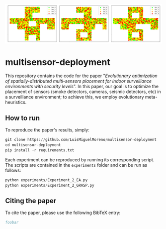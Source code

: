 ![](figure.png)

# multisensor-deployment

This repository contains the code for the paper "*Evolutionary optimization of spatially-distributed multi-sensors placement for indoor surveillance environments with security levels*". In this paper, our goal is to optimize the placement of sensors (smoke detectors, cameras, seismic detectors, etc) in a surveillance environment; to achieve this, we employ evolutionary meta-heuristics.

## How to run

To reproduce the paper's results, simply:

```python
git clone https://github.com/LuisMiguelMoreno/multisensor-deployment
cd multisensor-deployment
pip install -r requirements.txt
```

Each experiment can be reproduced by running its corresponding script. The scripts are contained in the `experiments` folder and can be run as follows:

```python
python experiments/Experiment_2_EA.py
python experiments/Experiment_2_GRASP.py
```

## Citing the paper

To cite the paper, please use the following BibTeX entry:

```bibtex
foobar
```
